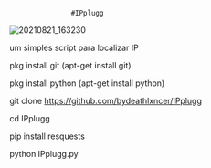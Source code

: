                   #IPplugg
![20210821_163230](https://user-images.githubusercontent.com/83184525/130333339-71c92c9b-f02a-485e-81f6-3d9136063e06.jpg)

um simples script para localizar IP

pkg install git (apt-get install git)

pkg install python (apt-get install python)

git clone https://github.com/bydeathlxncer/IPplugg

cd IPplugg

pip install resquests

python IPplugg.py
